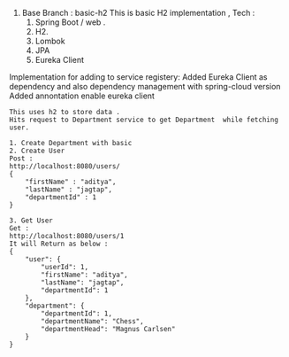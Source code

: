 1. Base Branch : basic-h2
This is basic H2 implementation ,
Tech : 
	1. Spring Boot / web .
	2. H2.
	3. Lombok
	4. JPA
	5. Eureka Client

Implementation for adding to service registery:
    Added Eureka Client as dependency and also dependency management with spring-cloud version
    Added annontation enable eureka client
	
	This uses h2 to store data .
	Hits request to Department service to get Department  while fetching user.

    1. Create Department with basic
	2. Create User
	Post :
	http://localhost:8080/users/
	{
		"firstName" : "aditya",
		"lastName" : "jagtap",
		"departmentId" : 1
	}

	3. Get User
	Get :
	http://localhost:8080/users/1
	It will Return as below : 
	{
        "user": {
            "userId": 1,
            "firstName": "aditya",
            "lastName": "jagtap",
            "departmentId": 1
        },
        "department": {
            "departmentId": 1,
            "departmentName": "Chess",
            "departmentHead": "Magnus Carlsen"
        }
    }

